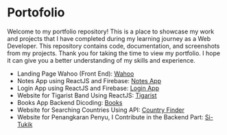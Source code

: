 # Portofolio
Welcome to my portfolio repository! This is a place to showcase my work and projects that I have completed during my learning journey as a Web Developer. This repository contains code, documentation, and screenshots from my projects. Thank you for taking the time to view my portfolio. I hope it can give you a better understanding of my skills and experience.
* Landing Page Wahoo (Front End): [Wahoo](https://github.com/argf013/Landing)
* Notes App using ReactJS and Firebase: [Notes App](https://github.com/argf013/notes-app-react)
* Login App using ReactJS and Firebase: [Login App](https://github.com/argf013/react-firebase-login)
* Website for Tigarist Band Using ReactJS: [Tigarist](https://github.com/argf013/tigarist)
* Books App Backend Dicoding: [Books](https://github.com/argf013/dicoding-books-Api)
* Website for Searching Countries Using API: [Country Finder](https://github.com/argf013/Country-Finder)
* Website for Penangkaran Penyu, I Contribute in the Backend Part: [Si-Tukik](https://github.com/nandito-amri/Si-Tukik)
